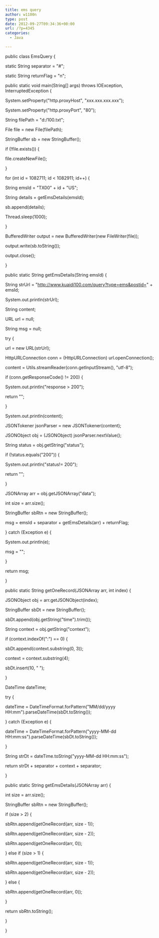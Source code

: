 ```yaml
---
title: ems query
author: w1100n
type: post
date: 2012-09-27T09:34:36+00:00
url: /?p=4345
categories:
  - Java

---
```

public class EmsQuery {
  
static String separator = "#";
  
static String returnFlag = "n";

public static void main(String[] args) throws IOException, InterruptedException {
  
System.setProperty("http.proxyHost", "xxx.xxx.xxx.xxx");
  
System.setProperty("http.proxyPort", "80");
  
String filePath = "d:/100.txt";
  
File file = new File(filePath);
  
StringBuffer sb = new StringBuffer();
  
if (!file.exists()) {
  
file.createNewFile();
  
}
  
for (int id = 1082711; id < 1082911; id++) {
  
String emsId = "TX00" + id + "US";
  
String details = getEmsDetails(emsId);
  
sb.append(details);
  
Thread.sleep(1000);
  
}

BufferedWriter output = new BufferedWriter(new FileWriter(file));
  
output.write(sb.toString());
  
output.close();
  
}

public static String getEmsDetails(String emsId) {
  
String strUrl = "http://www.kuaidi100.com/query?type=ems&postid=" + emsId;
  
System.out.println(strUrl);
  
String content;
  
URL url = null;
  
String msg = null;
  
try {

url = new URL(strUrl);

HttpURLConnection conn = (HttpURLConnection) url.openConnection();

content = Utils.streamReader(conn.getInputStream(), "utf-8");
  
if (conn.getResponseCode() != 200) {
  
System.out.println("response > 200");
  
return "";
  
}
  
System.out.println(content);

JSONTokener jsonParser = new JSONTokener(content);
  
JSONObject obj = (JSONObject) jsonParser.nextValue();
  
String status = obj.getString("status");
  
if (!status.equals("200")) {
  
System.out.println("status!= 200");
  
return "";
  
}
  
JSONArray arr = obj.getJSONArray("data");
  
int size = arr.size();
  
StringBuffer sbRtn = new StringBuffer();
  
msg = emsId + separator + getEmsDetails(arr) + returnFlag;

} catch (Exception e) {
  
System.out.println(e);
  
msg = "";
  
}
  
return msg;
  
}

public static String getOneRecord(JSONArray arr, int index) {
  
JSONObject obj = arr.getJSONObject(index);
  
StringBuffer sbDt = new StringBuffer();
  
sbDt.append(obj.getString("time").trim());
  
String context = obj.getString("context");
  
if (context.indexOf(":") == 0) {
  
sbDt.append(context.substring(0, 3));
  
context = context.substring(4);
  
sbDt.insert(10, " ");
  
}
  
DateTime dateTime;
  
try {
  
dateTime = DateTimeFormat.forPattern("MM/dd/yyyy HH:mm").parseDateTime(sbDt.toString());
  
} catch (Exception e) {
  
dateTime = DateTimeFormat.forPattern("yyyy-MM-dd HH:mm:ss").parseDateTime(sbDt.toString());
  
}

String strDt = dateTime.toString("yyyy-MM-dd HH:mm:ss");
  
return strDt + separator + context + separator;
  
}

public static String getEmsDetails(JSONArray arr) {
  
int size = arr.size();
  
StringBuffer sbRtn = new StringBuffer();
  
if (size > 2) {
  
sbRtn.append(getOneRecord(arr, size - 1));
  
sbRtn.append(getOneRecord(arr, size - 2));
  
sbRtn.append(getOneRecord(arr, 0));
  
} else if (size > 1) {
  
sbRtn.append(getOneRecord(arr, size - 1));
  
sbRtn.append(getOneRecord(arr, size - 2));
  
} else {
  
sbRtn.append(getOneRecord(arr, 0));
  
}
  
return sbRtn.toString();
  
}
  
}